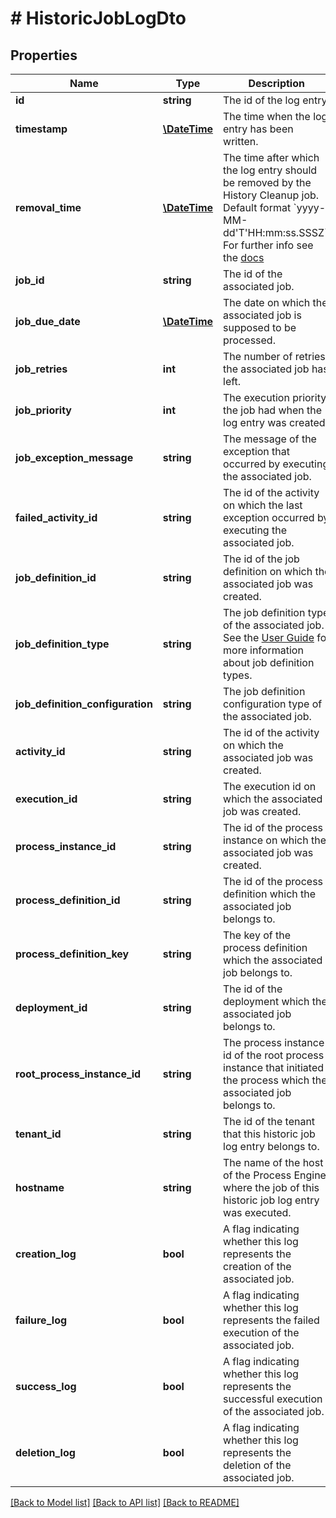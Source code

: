 # # HistoricJobLogDto

## Properties

Name | Type | Description | Notes
------------ | ------------- | ------------- | -------------
**id** | **string** | The id of the log entry. | [optional]
**timestamp** | [**\DateTime**](\DateTime.md) | The time when the log entry has been written. | [optional]
**removal_time** | [**\DateTime**](\DateTime.md) | The time after which the log entry should be removed by the History Cleanup job. Default format &#x60;yyyy-MM-dd&#39;T&#39;HH:mm:ss.SSSZ&#x60;. For further info see the [docs](https://docs.camunda.org/manual/latest/reference/rest/overview/date-format/) | [optional]
**job_id** | **string** | The id of the associated job. | [optional]
**job_due_date** | [**\DateTime**](\DateTime.md) | The date on which the associated job is supposed to be processed. | [optional]
**job_retries** | **int** | The number of retries the associated job has left. | [optional]
**job_priority** | **int** | The execution priority the job had when the log entry was created. | [optional]
**job_exception_message** | **string** | The message of the exception that occurred by executing the associated job. | [optional]
**failed_activity_id** | **string** | The id of the activity on which the last exception occurred by executing the associated job. | [optional]
**job_definition_id** | **string** | The id of the job definition on which the associated job was created. | [optional]
**job_definition_type** | **string** | The job definition type of the associated job. See the [User Guide](https://docs.camunda.org/manual/latest/user-guide/process-engine/the-job-executor/#job-creation) for more information about job definition types. | [optional]
**job_definition_configuration** | **string** | The job definition configuration type of the associated job. | [optional]
**activity_id** | **string** | The id of the activity on which the associated job was created. | [optional]
**execution_id** | **string** | The execution id on which the associated job was created. | [optional]
**process_instance_id** | **string** | The id of the process instance on which the associated job was created. | [optional]
**process_definition_id** | **string** | The id of the process definition which the associated job belongs to. | [optional]
**process_definition_key** | **string** | The key of the process definition which the associated job belongs to. | [optional]
**deployment_id** | **string** | The id of the deployment which the associated job belongs to. | [optional]
**root_process_instance_id** | **string** | The process instance id of the root process instance that initiated the process which the associated job belongs to. | [optional]
**tenant_id** | **string** | The id of the tenant that this historic job log entry belongs to. | [optional]
**hostname** | **string** | The name of the host of the Process Engine where the job of this historic job log entry was executed. | [optional]
**creation_log** | **bool** | A flag indicating whether this log represents the creation of the associated job. | [optional]
**failure_log** | **bool** | A flag indicating whether this log represents the failed execution of the associated job. | [optional]
**success_log** | **bool** | A flag indicating whether this log represents the successful execution of the associated job. | [optional]
**deletion_log** | **bool** | A flag indicating whether this log represents the deletion of the associated job. | [optional]

[[Back to Model list]](../../README.md#models) [[Back to API list]](../../README.md#endpoints) [[Back to README]](../../README.md)
